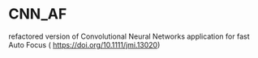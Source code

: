 # CNN_AF
refactored version of Convolutional Neural Networks application for fast Auto Focus ( https://doi.org/10.1111/jmi.13020)
